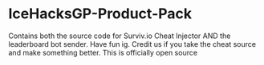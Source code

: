 # IceHacksGP-Product-Pack
Contains both the source code for Surviv.io Cheat Injector AND the leaderboard bot sender. Have fun ig. Credit us if you take the cheat source and make something better. This is officially open source
